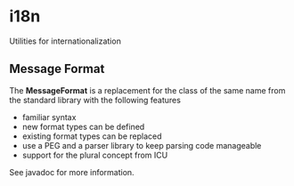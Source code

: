 
# i18n

Utilities for internationalization

## Message Format
The **MessageFormat** is a replacement for the class of the same name from the standard library with the following features

* familiar syntax
* new format types can be defined
* existing format types can be replaced
* use a PEG and a parser library to keep parsing code manageable
* support for the plural concept from ICU

See javadoc for more information.